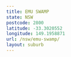 ```yaml
---
title: EMU SWAMP
state: NSW
postcode: 2800
latitude: -33.3020552
longitude: 149.1958871
url: /nsw/emu-swamp/
layout: suburb
---
```

